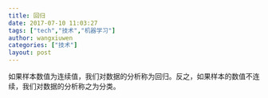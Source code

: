 ```yaml
---
title: 回归
date: 2017-07-10 11:03:27
tags: ["tech","技术","机器学习"]
author: wangxiuwen
categories: ["技术"]
layout: post
---
```


如果样本数值为连续值，我们对数据的分析称为回归。反之，如果样本的数值不连续，我们对数据的分析称之为分类。